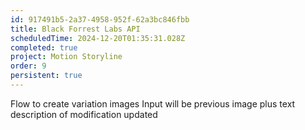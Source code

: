 ```yaml
---
id: 917491b5-2a37-4958-952f-62a3bc846fbb
title: Black Forrest Labs API
scheduledTime: 2024-12-20T01:35:31.028Z
completed: true
project: Motion Storyline
order: 9
persistent: true
---
```


Flow to create variation images
Input will be previous image plus text description of modification
updated